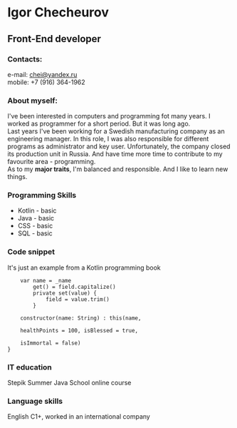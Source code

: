 # Igor Checheurov

## Front-End developer  

### Contacts:
e-mail: chei@yandex.ru  
mobile: +7 (916) 364-1962

### About myself:
I've been interested in computers and programming fot many years. I worked as programmer for a short period. But it was long ago.  
Last years I've been working for a Swedish manufacturing company as an engineering manager. In this role, I was also responsible for different programs as administrator and key user.
Unfortunately, the company closed its production unit in Russia. And have time more time to contribute to my favourite area - programming.  
As to my **major traits**, I'm balanced and responsible. And I like to learn new things.

### Programming Skills
* Kotlin - basic
* Java - basic
* CSS - basic
* SQL - basic

### Code snippet
It's just an example from a Kotlin programming book  

```class Player(_name: String, var healthPoints: Int, val isBlessed: Boolean, private val isImmortal: Boolean) { 
    var name = _name 
        get() = field.capitalize()
        private set(value) { 
            field = value.trim() 
        } 

    constructor(name: String) : this(name, 

    healthPoints = 100, isBlessed = true, 

    isImmortal = false) 
} 
```

### IT education
Stepik Summer Java School online course

### Language skills
English C1+, worked in an international company






